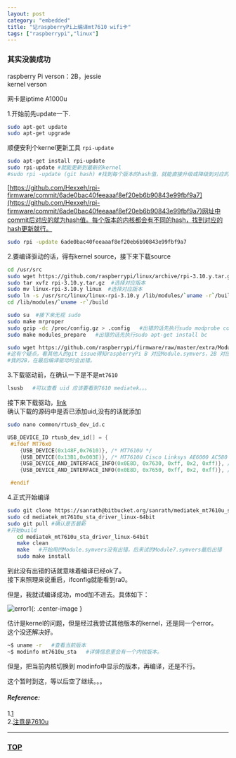 ```yaml
---
layout: post
category: "embedded"
title: "记raspberryPi上编译mt7610 wifi卡"
tags: ["raspberrypi","linux"]
---
```



### 其实没装成功  

<a name="top"></a>

raspberry Pi verson：2B，jessie  
kernel verson

网卡是iptime A1000u  

1.开始前先update一下.  


~~~bash
sudo apt-get update
sudo apt-get upgrade
~~~

顺便安利个kernel更新工具 <code>rpi-update</code>

~~~bash
sudo apt-get install rpi-update
sudo rpi-update #就能更新到最新的kernel
#sudo rpi -update (git hash) #找到每个版本的hash值，就能直接升级或降级到对应的版本
~~~

[https://github.com/Hexxeh/rpi-firmware/commit/6ade0bac40feeaaaf8ef20eb6b90843e99fbf9a7](https://github.com/Hexxeh/rpi-firmware/commit/6ade0bac40feeaaaf8ef20eb6b90843e99fbf9a7)网址中commit后对应的就为hash值。每个版本的内核都会有不同的hash，找到对应的hash更新就行。  

~~~bash
sudo rpi -update 6ade0bac40feeaaaf8ef20eb6b90843e99fbf9a7
~~~

2.要编译驱动的话，得有kernel source，接下来下载source

~~~bash
cd /usr/src
sudo wget https://github.com/raspberrypi/linux/archive/rpi-3.10.y.tar.gz #选择对应版本
sudo tar xvfz rpi-3.10.y.tar.gz  #选择对应版本
sudo mv linux-rpi-3.10.y linux  #选择对应版本
sudo ln -s /usr/src/linux/linux-rpi-3.10.y /lib/modules/`uname -r`/build  #在现在所用的内核文件夹中建立和source的链接
cd /lib/modules/`uname -r`/build

sudo su  #接下来无视 sudo
sudo make mrproper
sudo gzip -dc /proc/config.gz > .config   #出错的话先执行sudo modprobe configs
sudo make modules_prepare   #出错的话先执行sudo apt-get install bc

sudo wget https://github.com/raspberrypi/firmware/raw/master/extra/Module.symvers  
#这有个疑点，看其他人的git issue得知raspberryPi B 对应Module.symvers，2B 对应Module7.symvers（下载后再改名，去掉7）。
#我的2B，在最后编译驱动时会出错。
~~~

3.下载驱动前，在确认一下是不是<code>mt7610</code>

~~~bash
lsusb   #可以查看 uid 应该要看到7610 mediatek。。。
~~~

接下来下载驱动，[link](https://bitbucket.org/sanrath/mediatek_mt7610u_sta_driver_linux-64bit)  
确认下载的源码中是否已添加uid,没有的话就添加  

~~~bash
sudo nano common/rtusb_dev_id.c
~~~

~~~c
USB_DEVICE_ID rtusb_dev_id[] = {
 #ifdef MT76x0
 	{USB_DEVICE(0x148F,0x7610)}, /* MT7610U */
	{USB_DEVICE(0x13B1,0x003E)}, /* MT7610U Cisco Linksys AE6000 AC580 */
 	{USB_DEVICE_AND_INTERFACE_INFO(0x0E8D, 0x7630, 0xff, 0x2, 0xff)}, /* MT7630U */
 	{USB_DEVICE_AND_INTERFACE_INFO(0x0E8D, 0x7650, 0xff, 0x2, 0xff)}, /* MT7650U */

 #endif
~~~

4.正式开始编译

~~~bash
sudo git clone https://sanrath@bitbucket.org/sanrath/mediatek_mt7610u_sta_driver_linux-64bit.git
sudo cd mediatek_mt7610u_sta_driver_linux-64bit
sudo git pull #确认是否最新
#开始build
   cd mediatek_mt7610u_sta_driver_linux-64bit
   make clean
   make   #开始用的Module.symvers没有出错，后来试的Module7.symvers最后出错
   sudo make install 
~~~

到此没有出错的话就意味着编译已经ok了。  
接下来照理来说重启，ifconfig就能看到ra0。  

但是，我就试编译成功，mod加不进去。具体如下：  

![error1](http://7xifyp.com1.z0.glb.clouddn.com/mt7610_1.png){: .center-image }

估计是kernel的问题，但是经过我尝试其他版本的kernel，还是同一个error。  
这个没还解决好。  


~~~bash
~$ uname -r   #查看当前版本
~$ modinfo mt7610u_sta   #详情信息里会有一个内核版本。
~~~

但是，把当前内核切换到 modinfo中显示的版本，再编译，还是不行。  

这个暂时到这，等以后空了继续。。。


#### *Reference:*  

1.[1](http://hprath.com/2014/06/cisco-linksys-ae6000-ac580-media-tek-mt7610u-mt7630u-mt7650u-linux-x64-driver-patch/)  
2.[注意是7610u](http://webofthink.tistory.com/54)  

- - - 

### [TOP](#top)
